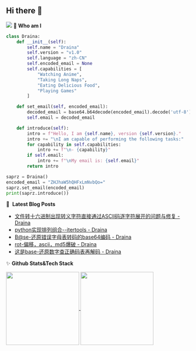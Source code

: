 ## Hi there 👋 
![](https://komarev.com/ghpvc/?username=saprz)
🍕 **Who am I**
```python
class Draina:
    def __init__(self):
        self.name = "Draina"
        self.version = "v1.0"
        self.language = "zh-CN"
        self.encoded_email = None
        self.capabilities = [
            "Watching Anime",
            "Taking Long Naps",
            "Eating Delicious Food",
            "Playing Games"
        ]

    def set_email(self, encoded_email):
        decoded_email = base64.b64decode(encoded_email).decode('utf-8')
        self.email = decoded_email

    def introduce(self):
        intro = f"Hello, I am {self.name}, version {self.version}."
        intro += "\nI am capable of performing the following tasks:"
        for capability in self.capabilities:
            intro += f"\n- {capability}"
        if self.email:
            intro += f"\nMy email is: {self.email}"
        return intro

saprz = Draina()
encoded_email = "ZHJhaW5hQHFxLmNvbQo="
saprz.set_email(encoded_email)
print(saprz.introduce())
```

  
📕 &nbsp;**Latest Blog Posts**
<!-- BLOG-POST-LIST:START -->
- [文件转十六进制出现转义字符直接通过ASCII码逐字符展开的问题与修复 - Draina](https://www.cnblogs.com/Draina/p/18740372)
- [python实现排列组合--itertools - Draina](https://www.cnblogs.com/Draina/p/18668558)
- [B@se-还原错误字母表转码的base64编码 - Draina](https://www.cnblogs.com/Draina/p/18668219)
- [rot-偏移，ascii，md5爆破 - Draina](https://www.cnblogs.com/Draina/p/18667858)
- [这是base-还原数字查正确码表再解码 - Draina](https://www.cnblogs.com/Draina/p/18662261)
<!-- BLOG-POST-LIST:END -->
✨ ​**Github Stats&Tech Stack**  
  
<a href="https://github.com/anuraghazra/github-readme-stats">
  <picture>
    <!-- 暗色模式 -->
    <source 
      srcset="https://github-readme-stats.vercel.app/api?username=saprz&theme=neon&card_width=300"
      media="(prefers-color-scheme: dark)"
    />
    <!-- 亮色模式 -->
    <source
      srcset="https://github-readme-stats.vercel.app/api?username=saprz&theme=buefy&card_width=300"
      media="(prefers-color-scheme: light)"
    />
    <img 
      height=200 
      align="center" 
      src="https://github-readme-stats.vercel.app/api?username=saprz&theme=buefy&card_width=300"
    />
  </picture>
</a>
<a href="https://github.com/anuraghazra/convoychat">
  <picture>
    <source 
      srcset="https://github-readme-stats.vercel.app/api/top-langs?username=saprz&layout=donut&theme=neon&langs_count=8&card_width=300"
      media="(prefers-color-scheme: dark)"
    />
    <source
      srcset="https://github-readme-stats.vercel.app/api/top-langs?username=saprz&layout=donut&theme=buefy&langs_count=8&card_width=300"
      media="(prefers-color-scheme: light)"
    />
    <img 
      height=200 
      align="center" 
      src="https://github-readme-stats.vercel.app/api/top-langs?username=saprz&layout=donut&theme=buefy&langs_count=8&card_width=300"
    />
  </picture>
</a>




